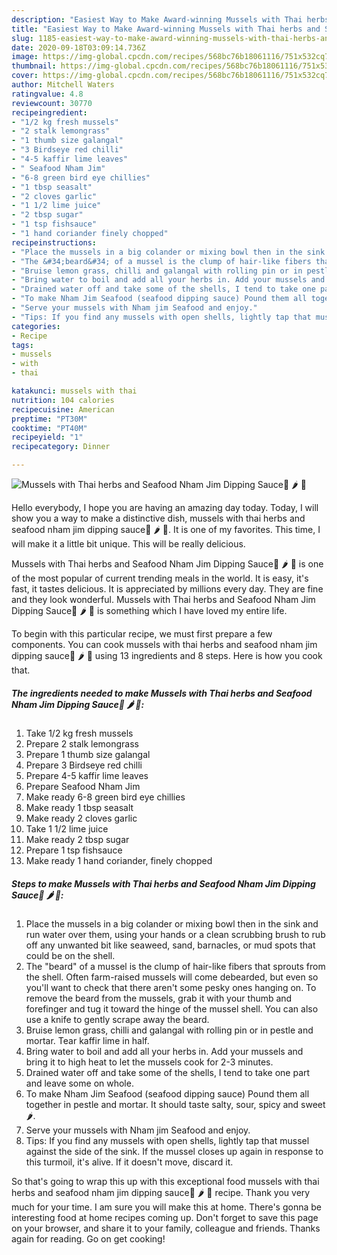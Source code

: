```yaml
---
description: "Easiest Way to Make Award-winning Mussels with Thai herbs and Seafood Nham Jim Dipping Sauce🐚 🌶 🌿"
title: "Easiest Way to Make Award-winning Mussels with Thai herbs and Seafood Nham Jim Dipping Sauce🐚 🌶 🌿"
slug: 1185-easiest-way-to-make-award-winning-mussels-with-thai-herbs-and-seafood-nham-jim-dipping-sauce
date: 2020-09-18T03:09:14.736Z
image: https://img-global.cpcdn.com/recipes/568bc76b18061116/751x532cq70/mussels-with-thai-herbs-and-seafood-nham-jim-dipping-sauce🐚-🌶-🌿-recipe-main-photo.jpg
thumbnail: https://img-global.cpcdn.com/recipes/568bc76b18061116/751x532cq70/mussels-with-thai-herbs-and-seafood-nham-jim-dipping-sauce🐚-🌶-🌿-recipe-main-photo.jpg
cover: https://img-global.cpcdn.com/recipes/568bc76b18061116/751x532cq70/mussels-with-thai-herbs-and-seafood-nham-jim-dipping-sauce🐚-🌶-🌿-recipe-main-photo.jpg
author: Mitchell Waters
ratingvalue: 4.8
reviewcount: 30770
recipeingredient:
- "1/2 kg fresh mussels"
- "2 stalk lemongrass"
- "1 thumb size galangal"
- "3 Birdseye red chilli"
- "4-5 kaffir lime leaves"
- " Seafood Nham Jim"
- "6-8 green bird eye chillies"
- "1 tbsp seasalt"
- "2 cloves garlic"
- "1 1/2 lime juice"
- "2 tbsp sugar"
- "1 tsp fishsauce"
- "1 hand coriander finely chopped"
recipeinstructions:
- "Place the mussels in a big colander or mixing bowl then in the sink and run water over them, using your hands or a clean scrubbing brush to rub off any unwanted bit like seaweed, sand, barnacles, or mud spots that could be on the shell."
- "The &#34;beard&#34; of a mussel is the clump of hair-like fibers that sprouts from the shell. Often farm-raised mussels will come debearded, but even so you&#39;ll want to check that there aren&#39;t some pesky ones hanging on. To remove the beard from the mussels, grab it with your thumb and forefinger and tug it toward the hinge of the mussel shell. You can also use a knife to gently scrape away the beard."
- "Bruise lemon grass, chilli and galangal with rolling pin or in pestle and mortar. Tear kaffir lime in half."
- "Bring water to boil and add all your herbs in. Add your mussels and bring it to high heat to let the mussels cook for 2-3 minutes."
- "Drained water off and take some of the shells, I tend to take one part and leave some on whole."
- "To make Nham Jim Seafood (seafood dipping sauce) Pound them all together in pestle and mortar. It should taste salty, sour, spicy and sweet 🌶."
- "Serve your mussels with Nham jim Seafood and enjoy."
- "Tips: If you find any mussels with open shells, lightly tap that mussel against the side of the sink. If the mussel closes up again in response to this turmoil, it&#39;s alive. If it doesn&#39;t move, discard it."
categories:
- Recipe
tags:
- mussels
- with
- thai

katakunci: mussels with thai 
nutrition: 104 calories
recipecuisine: American
preptime: "PT30M"
cooktime: "PT40M"
recipeyield: "1"
recipecategory: Dinner

---
```



![Mussels with Thai herbs and Seafood Nham Jim Dipping Sauce🐚 🌶 🌿](https://img-global.cpcdn.com/recipes/568bc76b18061116/751x532cq70/mussels-with-thai-herbs-and-seafood-nham-jim-dipping-sauce🐚-🌶-🌿-recipe-main-photo.jpg)

Hello everybody, I hope you are having an amazing day today. Today, I will show you a way to make a distinctive dish, mussels with thai herbs and seafood nham jim dipping sauce🐚 🌶 🌿. It is one of my favorites. This time, I will make it a little bit unique. This will be really delicious.



Mussels with Thai herbs and Seafood Nham Jim Dipping Sauce🐚 🌶 🌿 is one of the most popular of current trending meals in the world. It is easy, it's fast, it tastes delicious. It is appreciated by millions every day. They are fine and they look wonderful. Mussels with Thai herbs and Seafood Nham Jim Dipping Sauce🐚 🌶 🌿 is something which I have loved my entire life.


To begin with this particular recipe, we must first prepare a few components. You can cook mussels with thai herbs and seafood nham jim dipping sauce🐚 🌶 🌿 using 13 ingredients and 8 steps. Here is how you cook that.

<!--inarticleads1-->

##### The ingredients needed to make Mussels with Thai herbs and Seafood Nham Jim Dipping Sauce🐚 🌶 🌿:

1. Take 1/2 kg fresh mussels
1. Prepare 2 stalk lemongrass
1. Prepare 1 thumb size galangal
1. Prepare 3 Birdseye red chilli
1. Prepare 4-5 kaffir lime leaves
1. Prepare  Seafood Nham Jim
1. Make ready 6-8 green bird eye chillies
1. Make ready 1 tbsp seasalt
1. Make ready 2 cloves garlic
1. Take 1 1/2 lime juice
1. Make ready 2 tbsp sugar
1. Prepare 1 tsp fishsauce
1. Make ready 1 hand coriander, finely chopped




<!--inarticleads2-->

##### Steps to make Mussels with Thai herbs and Seafood Nham Jim Dipping Sauce🐚 🌶 🌿:

1. Place the mussels in a big colander or mixing bowl then in the sink and run water over them, using your hands or a clean scrubbing brush to rub off any unwanted bit like seaweed, sand, barnacles, or mud spots that could be on the shell.
1. The &#34;beard&#34; of a mussel is the clump of hair-like fibers that sprouts from the shell. Often farm-raised mussels will come debearded, but even so you&#39;ll want to check that there aren&#39;t some pesky ones hanging on. To remove the beard from the mussels, grab it with your thumb and forefinger and tug it toward the hinge of the mussel shell. You can also use a knife to gently scrape away the beard.
1. Bruise lemon grass, chilli and galangal with rolling pin or in pestle and mortar. Tear kaffir lime in half.
1. Bring water to boil and add all your herbs in. Add your mussels and bring it to high heat to let the mussels cook for 2-3 minutes.
1. Drained water off and take some of the shells, I tend to take one part and leave some on whole.
1. To make Nham Jim Seafood (seafood dipping sauce) Pound them all together in pestle and mortar. It should taste salty, sour, spicy and sweet 🌶.
1. Serve your mussels with Nham jim Seafood and enjoy.
1. Tips: If you find any mussels with open shells, lightly tap that mussel against the side of the sink. If the mussel closes up again in response to this turmoil, it&#39;s alive. If it doesn&#39;t move, discard it.




So that's going to wrap this up with this exceptional food mussels with thai herbs and seafood nham jim dipping sauce🐚 🌶 🌿 recipe. Thank you very much for your time. I am sure you will make this at home. There's gonna be interesting food at home recipes coming up. Don't forget to save this page on your browser, and share it to your family, colleague and friends. Thanks again for reading. Go on get cooking!
